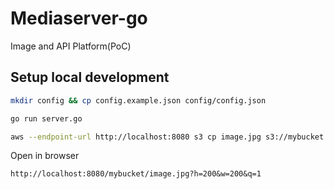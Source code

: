 # Mediaserver-go

Image and API Platform(PoC)

## Setup local development

  ```bash
  mkdir config && cp config.example.json config/config.json 
  ```

  ```bash
  go run server.go
  ```

  ```bash
  aws --endpoint-url http://localhost:8080 s3 cp image.jpg s3://mybucket
  ```

  Open in browser
  ```
  http://localhost:8080/mybucket/image.jpg?h=200&w=200&q=1
  ```